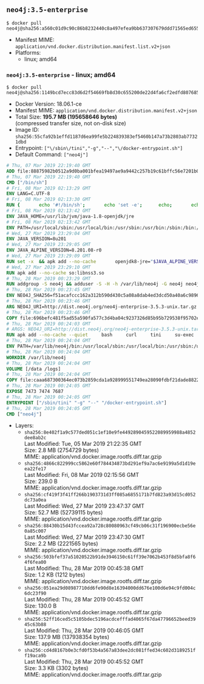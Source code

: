 ## `neo4j:3.5-enterprise`

```console
$ docker pull neo4j@sha256:a560c01d9c90c86b8232440c8a497efea9bb637307679ddd71565ed655e372bc
```

-	Manifest MIME: `application/vnd.docker.distribution.manifest.list.v2+json`
-	Platforms:
	-	linux; amd64

### `neo4j:3.5-enterprise` - linux; amd64

```console
$ docker pull neo4j@sha256:1149bcd7ecc83d6d2f54669fb8d30c655200de22d4fa6cf2edfd8076854f4f70
```

-	Docker Version: 18.06.1-ce
-	Manifest MIME: `application/vnd.docker.distribution.manifest.v2+json`
-	Total Size: **195.7 MB (195658646 bytes)**  
	(compressed transfer size, not on-disk size)
-	Image ID: `sha256:55cfa92b1effd1187d6ea99fe5b224839383ef5460b147a73b2803ab77321dbd`
-	Entrypoint: `["\/sbin\/tini","-g","--","\/docker-entrypoint.sh"]`
-	Default Command: `["neo4j"]`

```dockerfile
# Thu, 07 Mar 2019 22:19:40 GMT
ADD file:88875982b0512a9d0ba001bfea19497ae9a9442c257b19c61bffc56e7201b0c3 in / 
# Thu, 07 Mar 2019 22:19:40 GMT
CMD ["/bin/sh"]
# Fri, 08 Mar 2019 02:13:29 GMT
ENV LANG=C.UTF-8
# Fri, 08 Mar 2019 02:13:30 GMT
RUN { 		echo '#!/bin/sh'; 		echo 'set -e'; 		echo; 		echo 'dirname "$(dirname "$(readlink -f "$(which javac || which java)")")"'; 	} > /usr/local/bin/docker-java-home 	&& chmod +x /usr/local/bin/docker-java-home
# Fri, 08 Mar 2019 02:13:42 GMT
ENV JAVA_HOME=/usr/lib/jvm/java-1.8-openjdk/jre
# Fri, 08 Mar 2019 02:13:42 GMT
ENV PATH=/usr/local/sbin:/usr/local/bin:/usr/sbin:/usr/bin:/sbin:/bin:/usr/lib/jvm/java-1.8-openjdk/jre/bin:/usr/lib/jvm/java-1.8-openjdk/bin
# Wed, 27 Mar 2019 23:29:04 GMT
ENV JAVA_VERSION=8u201
# Wed, 27 Mar 2019 23:29:05 GMT
ENV JAVA_ALPINE_VERSION=8.201.08-r0
# Wed, 27 Mar 2019 23:29:09 GMT
RUN set -x 	&& apk add --no-cache 		openjdk8-jre="$JAVA_ALPINE_VERSION" 	&& [ "$JAVA_HOME" = "$(docker-java-home)" ]
# Wed, 27 Mar 2019 23:29:10 GMT
RUN apk add --no-cache so:libnss3.so
# Thu, 28 Mar 2019 00:23:29 GMT
RUN addgroup -S neo4j && adduser -S -H -h /var/lib/neo4j -G neo4j neo4j
# Thu, 28 Mar 2019 00:23:45 GMT
ENV NEO4J_SHA256=f51acafccc162a312b590d430c5a08a8dab4ed3dcd50a40a6c989625e2b44807 NEO4J_TARBALL=neo4j-enterprise-3.5.3-unix.tar.gz NEO4J_EDITION=enterprise NEO4J_HOME=/var/lib/neo4j
# Thu, 28 Mar 2019 00:23:46 GMT
ARG NEO4J_URI=http://dist.neo4j.org/neo4j-enterprise-3.5.3-unix.tar.gz
# Thu, 28 Mar 2019 00:23:46 GMT
COPY file:696befc481f5ad55a590fa577c3d4ba04c9237326d85b95b729538f95702e110 in /tmp/ 
# Thu, 28 Mar 2019 00:24:03 GMT
# ARGS: NEO4J_URI=http://dist.neo4j.org/neo4j-enterprise-3.5.3-unix.tar.gz
RUN apk add --no-cache --quiet     bash     curl     tini     su-exec     && curl --fail --silent --show-error --location --remote-name ${NEO4J_URI}     && echo "${NEO4J_SHA256}  ${NEO4J_TARBALL}" | sha256sum -csw -     && tar --extract --file ${NEO4J_TARBALL} --directory /var/lib     && mv /var/lib/neo4j-* "${NEO4J_HOME}"     && rm ${NEO4J_TARBALL}     && mv "${NEO4J_HOME}"/data /data     && chown -R neo4j:neo4j /data     && chmod -R 777 /data     && mv "${NEO4J_HOME}"/logs /logs     && chown -R neo4j:neo4j /logs     && chmod -R 777 /logs     && chown -R neo4j:neo4j "${NEO4J_HOME}"     && chmod -R 777 "${NEO4J_HOME}"     && ln -s /data "${NEO4J_HOME}"/data     && ln -s /logs "${NEO4J_HOME}"/logs     && apk del curl
# Thu, 28 Mar 2019 00:24:04 GMT
ENV PATH=/var/lib/neo4j/bin:/usr/local/sbin:/usr/local/bin:/usr/sbin:/usr/bin:/sbin:/bin:/usr/lib/jvm/java-1.8-openjdk/jre/bin:/usr/lib/jvm/java-1.8-openjdk/bin
# Thu, 28 Mar 2019 00:24:04 GMT
WORKDIR /var/lib/neo4j
# Thu, 28 Mar 2019 00:24:04 GMT
VOLUME [/data /logs]
# Thu, 28 Mar 2019 00:24:04 GMT
COPY file:caaa687300364ec073b2859cda1a928999551749ea28090fdbf21dade8822e35 in /docker-entrypoint.sh 
# Thu, 28 Mar 2019 00:24:05 GMT
EXPOSE 7473 7474 7687
# Thu, 28 Mar 2019 00:24:05 GMT
ENTRYPOINT ["/sbin/tini" "-g" "--" "/docker-entrypoint.sh"]
# Thu, 28 Mar 2019 00:24:05 GMT
CMD ["neo4j"]
```

-	Layers:
	-	`sha256:8e402f1a9c577ded051c1ef10e9fe4492890459522089959988a4852dee8ab2c`  
		Last Modified: Tue, 05 Mar 2019 21:22:35 GMT  
		Size: 2.8 MB (2754729 bytes)  
		MIME: application/vnd.docker.image.rootfs.diff.tar.gzip
	-	`sha256:4866c822999cc5862e60f784434873bd291ef9a7ac6e9199a5d1d19eea22fe17`  
		Last Modified: Fri, 08 Mar 2019 02:15:56 GMT  
		Size: 239.0 B  
		MIME: application/vnd.docker.image.rootfs.diff.tar.gzip
	-	`sha256:cf419f3f41ff266b1903731d3ff085a6855171b7fd823a93d15cd052dc73a0ea`  
		Last Modified: Wed, 27 Mar 2019 23:47:37 GMT  
		Size: 52.7 MB (52739115 bytes)  
		MIME: application/vnd.docker.image.rootfs.diff.tar.gzip
	-	`sha256:88430b15d43fccea92a728c80080963cf49cb06c31f196900ecbe56e0a85c007`  
		Last Modified: Wed, 27 Mar 2019 23:47:30 GMT  
		Size: 2.2 MB (2221565 bytes)  
		MIME: application/vnd.docker.image.rootfs.diff.tar.gzip
	-	`sha256:503bfef37a51020522b91de3946150c61ff39e7062b453f8d5bfa8f64f6fea00`  
		Last Modified: Thu, 28 Mar 2019 00:45:38 GMT  
		Size: 1.2 KB (1212 bytes)  
		MIME: application/vnd.docker.image.rootfs.diff.tar.gzip
	-	`sha256:051ea29d08987710dd6fe90d8e16394000dd676e100d6e94c9fd004c6dc23f90`  
		Last Modified: Thu, 28 Mar 2019 00:45:52 GMT  
		Size: 130.0 B  
		MIME: application/vnd.docker.image.rootfs.diff.tar.gzip
	-	`sha256:52ff16ced5c5105bdec5196acdcefffad4065f67da47796652beed3945c63b88`  
		Last Modified: Thu, 28 Mar 2019 00:46:05 GMT  
		Size: 137.9 MB (137938354 bytes)  
		MIME: application/vnd.docker.image.rootfs.diff.tar.gzip
	-	`sha256:cd4d8167b0e3cfd0f53b4a567a83dee2dc081ffed34c602d3189251ff19aca9b`  
		Last Modified: Thu, 28 Mar 2019 00:45:52 GMT  
		Size: 3.3 KB (3302 bytes)  
		MIME: application/vnd.docker.image.rootfs.diff.tar.gzip
